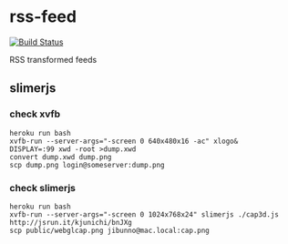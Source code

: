 # rss-feed

[![Build Status](https://travis-ci.org/cybuhh/rss-feed.svg?branch=master)](https://travis-ci.org/cybuhh/rss-feed)

RSS transformed feeds

## slimerjs

### check xvfb
```
heroku run bash
xvfb-run --server-args="-screen 0 640x480x16 -ac" xlogo& 
DISPLAY=:99 xwd -root >dump.xwd
convert dump.xwd dump.png
scp dump.png login@someserver:dump.png
```

### check slimerjs
```
heroku run bash
xvfb-run --server-args="-screen 0 1024x768x24" slimerjs ./cap3d.js http://jsrun.it/kjunichi/bnJXg
scp public/webglcap.png jibunno@mac.local:cap.png
```
